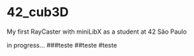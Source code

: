 # 42_cub3D
My first RayCaster with miniLibX as a student at 42 São Paulo

in progress...
###teste
##teste
#teste
